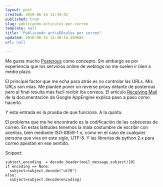 ```yaml
---
layout: post
created: 2010-06-14 13:44:42
published: true
slug: publicando-articulos-por-correo
template: null
title: "Publicando art\xEDculos por correo"
updated: 2010-06-14 13:48:14.309685
url: null

---
```


Me gusta mucho [Posterous][] como concepto. Sin embargo se por
experiencia que los servicios online de weblogs no me suelen ir bien a
medio plazo.

El principal factor que me echa para atrás es no controlar las URLs.
Mis URLs son mías. Me planteé poner un reverse proxy delante de
posterous pero al final resulta más facil recibir los correos. El
artículo [Receiving Mail][gae-recvmail] de la documentación de Google
AppEngine explica paso a paso como hacerlo.

Y esta entrada es la prueba de que funciona. A la quinta.

El problema que me he encontrado es la codificación de las cabeceras
de correo. En estas latitudes tenemos la mala costumbre de escribir
con acentos, bien mediante ISO-8859-1 o, como en el caso de cualquier
persona que viva en este siglo, UTF-8. Y las librerías de python 2.x
para correo apestan en ese sentido.

Snippet:

    subject,encoding  = decode_header(mail_message.subject)[0]
    if encoding == None:
      subject=subject.decode("utf8")
    else:
      subject=subject.decode(encoding)


[posterous]: http://posterous.com/
[gae-recvmail]: http://code.google.com/appengine/docs/python/mail/receivingmail.html

